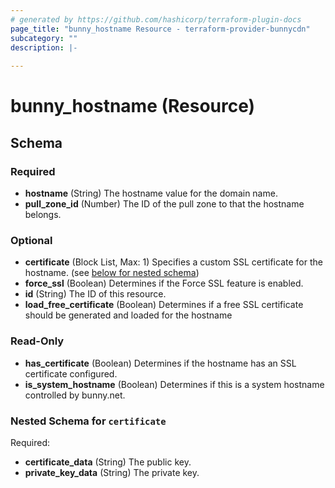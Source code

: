 ```yaml
---
# generated by https://github.com/hashicorp/terraform-plugin-docs
page_title: "bunny_hostname Resource - terraform-provider-bunnycdn"
subcategory: ""
description: |-
  
---
```


# bunny_hostname (Resource)





<!-- schema generated by tfplugindocs -->
## Schema

### Required

- **hostname** (String) The hostname value for the domain name.
- **pull_zone_id** (Number) The ID of the pull zone to that the hostname belongs.

### Optional

- **certificate** (Block List, Max: 1) Specifies a custom SSL certificate for the hostname. (see [below for nested schema](#nestedblock--certificate))
- **force_ssl** (Boolean) Determines if the Force SSL feature is enabled.
- **id** (String) The ID of this resource.
- **load_free_certificate** (Boolean) Determines if a free SSL certificate should be generated and loaded for the hostname

### Read-Only

- **has_certificate** (Boolean) Determines if the hostname has an SSL certificate configured.
- **is_system_hostname** (Boolean) Determines if this is a system hostname controlled by bunny.net.

<a id="nestedblock--certificate"></a>
### Nested Schema for `certificate`

Required:

- **certificate_data** (String) The public key.
- **private_key_data** (String) The private key.


